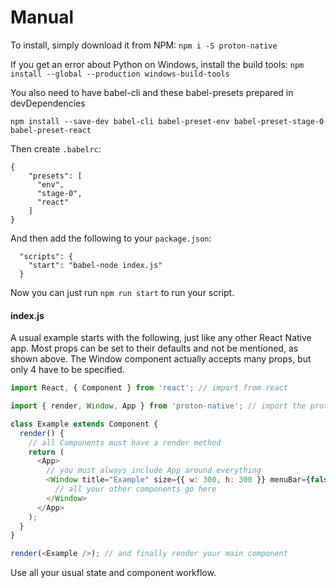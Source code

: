 # Manual

To install, simply download it from NPM:
`npm i -S proton-native`

If you get an error about Python on Windows, install the build tools:
`npm install --global --production windows-build-tools`

You also need to have babel-cli and these babel-presets prepared in devDependencies

`npm install --save-dev babel-cli babel-preset-env babel-preset-stage-0 babel-preset-react`

Then create `.babelrc`:

```
{
    "presets": [
      "env",
      "stage-0",
      "react"
    ]
}
```

And then add the following to your `package.json`:

```
  "scripts": {
    "start": "babel-node index.js"
  }
```

Now you can just run `npm run start` to run your script.

#### index.js

A usual example starts with the following, just like any other React Native app. Most props can be set to their defaults and not be mentioned, as shown above. The Window component actually accepts many props, but only 4 have to be specified.

```javascript
import React, { Component } from 'react'; // import from react

import { render, Window, App } from 'proton-native'; // import the proton-native components

class Example extends Component {
  render() {
    // all Components must have a render method
    return (
      <App>
        // you must always include App around everything
        <Window title="Example" size={{ w: 300, h: 300 }} menuBar={false}>
          // all your other components go here
        </Window>
      </App>
    );
  }
}

render(<Example />); // and finally render your main component
```

Use all your usual state and component workflow.
